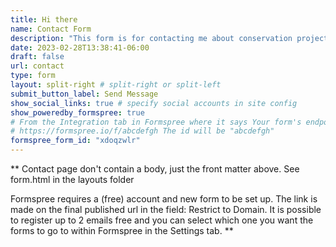 ```yaml
---
title: Hi there
name: Contact Form
description: "This form is for contacting me about conservation projects."
date: 2023-02-28T13:38:41-06:00
draft: false
url: contact
type: form
layout: split-right # split-right or split-left
submit_button_label: Send Message
show_social_links: true # specify social accounts in site config
show_poweredby_formspree: true
# From the Integration tab in Formspree where it says Your form's endpoint is:
# https://formspree.io/f/abcdefgh The id will be "abcdefgh"
formspree_form_id: "xdoqzwlr"
---
```


** Contact page don't contain a body, just the front matter above.
See form.html in the layouts folder 

Formspree requires a (free) account and new form to be set up. The link is made on the final published url in the field: Restrict to Domain. It is possible to register up to 2 emails free and you can select which one you want the forms to go to within Formspree in the Settings tab.
**
